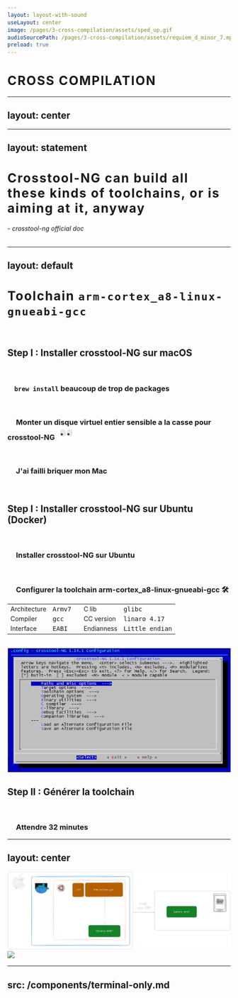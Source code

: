 ```yaml
---
layout: layout-with-sound
useLayout: center
image: /pages/3-cross-compilation/assets/sped_up.gif
audioSourcePath: /pages/3-cross-compilation/assets/requiem_d_minor_7.mp3
preload: true
---
```

<div class="flex w-full h-full flex-col items-center justify-center">
    <h1 class="doom-gradient" v-motion :initial="{ opacity: 0, scale: 0.6 }" :enter="{ opacity: 1, scale: 1 }" :delay="500" :duration="9000">CROSS COMPILATION</h1>
</div>
<SlidevVideo absolute timestamp='12' class="bottom-0 left-0" autoplay autoreset="slide" width="300px" v-motion :initial="{ opacity: 0 }" :enter="{ opacity:1, transition: {duration: 4000}}">
    <source src="/pages/3-cross-compilation/assets/willem_meme.webm" type="video/webm" />
</SlidevVideo>

<style>
h1 {
  letter-spacing: 2px;
}
</style>

---
layout: center
---
<v-switch>
  <template #0> <img src="/pages/3-cross-compilation/assets/initial.png" width="800" /> </template>
  <template #1> <img src="/pages/3-cross-compilation/assets/mac-arm.png" width="500" /> </template>
</v-switch>


---
layout: statement
---
<h1 class="doom-gradient">Crosstool-NG can build all these kinds of toolchains, or is aiming at it, anyway</h1>
<h6>- crosstool-ng official doc</h6>

---
layout: default
---
# <span class="doom-gradient">Toolchain</span> <code>arm-cortex_a8-linux-gnueabi-gcc</code>

<br/>

<!--
1 -> 4
-->

## <span :class="{ 'is-invalid': $clicks >= 4 }">  <CrossIcon v-if="$clicks >= 4" class='cross-icon'/> Step I : Installer crosstool-NG sur macOS</span>
<div v-if="$clicks < 4" v-motion :initial="{ x: 0 }" :leave="{ x: 50 }">
    <br/>
    <div v-click="[1, 4]"><h3>&nbsp&nbsp&nbsp&nbsp<code>brew install</code> beaucoup de trop de packages</h3></div>
    <br/>
    <div v-click="[2, 4]"><h3>&nbsp&nbsp&nbsp&nbsp Monter un disque virtuel entier sensible a la casse pour crosstool-NG &nbsp <img src="/pages/3-cross-compilation/assets/eyesshaking.gif" width="30" class="inline" /></h3></div> 
    <br/>
    <div v-click="[3, 4]"><h3>&nbsp&nbsp&nbsp&nbsp J'ai failli briquer mon Mac </h3></div>
</div>

<br/>

<!--
5 -> 9
-->

## <span :class="{ 'is-done': $clicks >= 9 }" v-click="5">  <CheckIcon v-if="$clicks >= 9" class='check-icon'/> Step I : Installer crosstool-NG sur Ubuntu (Docker) </span>
<div v-if="$clicks >= 5 && $clicks < 9" v-motion :initial="{ x: 0 }" :leave="{ x: 50 }">
    <br/>
    <div v-click="[6, 9]"><h3>&nbsp&nbsp&nbsp&nbsp Installer crosstool-NG sur Ubuntu</h3></div>
    <br/>
    <div v-click="[7, 9]"><h3>&nbsp&nbsp&nbsp&nbsp Configurer la toolchain arm-cortex_a8-linux-gnueabi-gcc 🛠</h3></div> 
    <div v-click="[7, 9]" w-100 mx-7>

|              |                  |   |            |                        |
|--------------|------------------|---|------------|------------------------|
| Architecture | <kbd>Armv7</kbd> |   | C lib      | <kbd>glibc</kbd>       |
| Compiler     | <kbd>gcc</kbd>   |   | CC version | <kbd>linaro 4.17</kbd> |
| Interface    | <kbd>EABI</kbd>  |   | Endianness | <kbd>Little endian</kbd> |
    
</div>
</div>

<br/>

<img  v-click="[8, 9]" v-motion :initial="{ x: 100 }" :enter="{ x: 0 }" :leave="{ x: 100 }" absolute class="bottom-15 right-0" src="/pages/3-cross-compilation/assets/crosstool-ng-menu.png">


<!--
10 -> 12
-->


## <span :class="{ 'is-done': $clicks >= 12 }" v-click="10">  <CheckIcon v-if="$clicks >= 12" class='check-icon'/> Step II : Générer la toolchain</span>
<div v-if="$clicks >= 10 && $clicks < 13" v-motion :initial="{ x: 0 }" :leave="{ x: 50 }">
    <br/>
    <div v-click="[11, 12]"><h3>&nbsp&nbsp&nbsp&nbsp Attendre 32 minutes </h3></div>
</div>

---
layout: center
---
<img src="/pages/3-cross-compilation/assets/final-overview.png" />
<img  v-click v-motion :initial="{ x: 100 }" :enter="{ x: 0 }" :leave="{ x: 100 }" absolute class="-bottom-7 right-0" w-65 src="/pages/3-cross-compilation/assets/pedro-overengineer.gif">


<!--
Hello world
-->
---
src: /components/terminal-only.md
---
